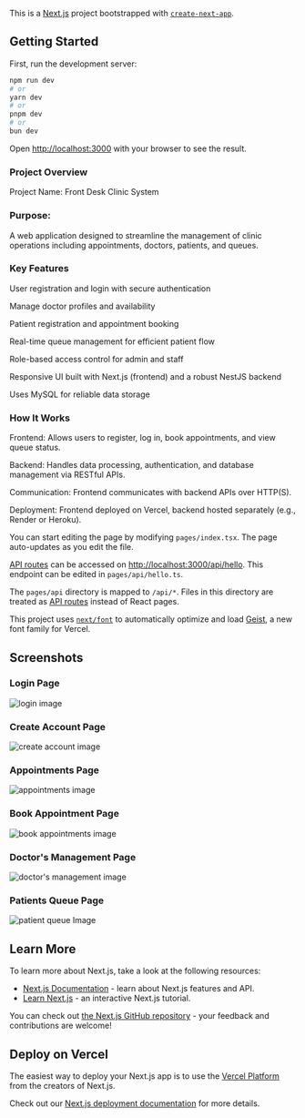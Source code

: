 This is a [Next.js](https://nextjs.org) project bootstrapped with [`create-next-app`](https://nextjs.org/docs/pages/api-reference/create-next-app).

## Getting Started

First, run the development server:

```bash
npm run dev
# or
yarn dev
# or
pnpm dev
# or
bun dev
```

Open [http://localhost:3000](http://localhost:3000) with your browser to see the result.


### Project Overview
Project Name: Front Desk Clinic System

### Purpose:
A web application designed to streamline the management of clinic operations including appointments, doctors, patients, and queues.

### Key Features
User registration and login with secure authentication

Manage doctor profiles and availability

Patient registration and appointment booking

Real-time queue management for efficient patient flow

Role-based access control for admin and staff

Responsive UI built with Next.js (frontend) and a robust NestJS backend

Uses MySQL for reliable data storage

### How It Works
Frontend: Allows users to register, log in, book appointments, and view queue status.

Backend: Handles data processing, authentication, and database management via RESTful APIs.

Communication: Frontend communicates with backend APIs over HTTP(S).

Deployment: Frontend deployed on Vercel, backend hosted separately (e.g., Render or Heroku).


You can start editing the page by modifying `pages/index.tsx`. The page auto-updates as you edit the file.

[API routes](https://nextjs.org/docs/pages/building-your-application/routing/api-routes) can be accessed on [http://localhost:3000/api/hello](http://localhost:3000/api/hello). This endpoint can be edited in `pages/api/hello.ts`.

The `pages/api` directory is mapped to `/api/*`. Files in this directory are treated as [API routes](https://nextjs.org/docs/pages/building-your-application/routing/api-routes) instead of React pages.

This project uses [`next/font`](https://nextjs.org/docs/pages/building-your-application/optimizing/fonts) to automatically optimize and load [Geist](https://vercel.com/font), a new font family for Vercel.

## Screenshots

### Login Page

![login image](https://github.com/user-attachments/assets/056b7044-89d9-4b20-9ea3-00f60e816f64)

### Create Account Page

![create account image](https://github.com/user-attachments/assets/b0221c07-a12c-49e1-9b90-77b29e12e974)

### Appointments Page 

![appointments image](https://github.com/user-attachments/assets/95638f8b-2ab7-4ecb-9198-faeaae971a41)

### Book Appointment Page

![book appointments image](https://github.com/user-attachments/assets/923c467d-4098-484b-8b09-e1e9292a7f3f)

### Doctor's Management Page

![doctor's management image](https://github.com/user-attachments/assets/1911c7eb-ae9f-4dab-be63-91457b145e85)

### Patients Queue Page

![patient queue Image](https://github.com/user-attachments/assets/7e753cb6-6c45-4228-818f-da54ebdf6c1f)

## Learn More

To learn more about Next.js, take a look at the following resources:

- [Next.js Documentation](https://nextjs.org/docs) - learn about Next.js features and API.
- [Learn Next.js](https://nextjs.org/learn-pages-router) - an interactive Next.js tutorial.

You can check out [the Next.js GitHub repository](https://github.com/vercel/next.js) - your feedback and contributions are welcome!

## Deploy on Vercel

The easiest way to deploy your Next.js app is to use the [Vercel Platform](https://vercel.com/new?utm_medium=default-template&filter=next.js&utm_source=create-next-app&utm_campaign=create-next-app-readme) from the creators of Next.js.

Check out our [Next.js deployment documentation](https://nextjs.org/docs/pages/building-your-application/deploying) for more details.
